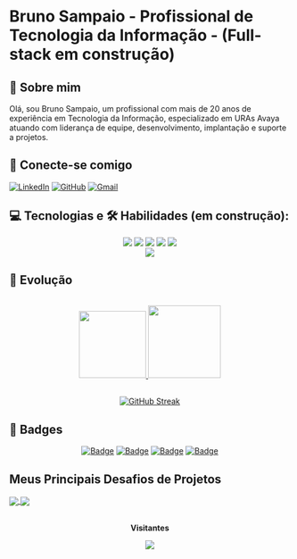 # Bruno Sampaio - Profissional de Tecnologia da Informação - (Full-stack em construção)

## 👋 Sobre mim
Olá, sou Bruno Sampaio, um profissional com mais de 20 anos de experiência em Tecnologia da Informação, especializado em URAs Avaya atuando com liderança de equipe, desenvolvimento, implantação e suporte a projetos.

## 🤝 Conecte-se comigo

[![LinkedIn](https://img.shields.io/badge/LinkedIn-000?style=for-the-badge&logo=linkedin&logoColor=0E76A8)](https://www.linkedin.com/in/brunosampaioconsultorura/)
[![GitHub](https://img.shields.io/badge/GitHub-000?style=for-the-badge&logo=Github&logoColor=0E76A8)](https://github.com/brunotms)
[![Gmail](https://img.shields.io/badge/Gmail-black?style=for-the-badge&logo=gmail&logoColor=red)](mailto:brunotms@gmail.com)

## 💻 Tecnologias e 🛠 Habilidades (em construção):
<div align="center">
  <img src="https://img.shields.io/badge/HTML5-E34F26?style=for-the-badge&logo=html5&logoColor=white"/>
  <img src="https://img.shields.io/badge/CSS3-1572B6?style=for-the-badge&logo=css3&logoColor=white"/>
  <img src="https://img.shields.io/badge/JavaScript-F7DF1E?style=for-the-badge&logo=javascript&logoColor=black"/>
  <img src="https://img.shields.io/badge/GitHub-black?style=for-the-badge&logo=github&logoColor=white"/>
  <img src="https://img.shields.io/badge/Git-ec63a1?style=for-the-badge&logo=git&logoColor=fff"/>
<br>
  <img src="https://img.shields.io/badge/Avaya-red?style=for-the-badge&logo="/>
</div>

## 🚀 Evolução
<div align="center" style="display-flex">

<div align="center" style="display-flex; padding: 1rem">
    <a href="https://github.com/brunotms">
    <img height="120rem"src="https://github-readme-stats-git-masterrstaa-rickstaa.vercel.app/api/top-langs/?username=brunotms&layout=compact&bg_color=000&border_color=30A3DC&title_color=ffa500&text_color=FFF" target="_blank"/>
    <img height="130rem"src="https://streak-stats.demolab.com/?user=brunotms&theme=bear&background=000&border=ffa500&dates=pink&locale=pt_BR"  target="_blank"/></a>
</div>

[![GitHub Streak](https://github-readme-stats.vercel.app/api?username=brunotms&show_icons=true&&theme=radical&show=reviews,discussions_started,discussions_answered,prs_merged,prs_merged_percentage)](https://github.com/brunotms)
</div>

## 🏅 Badges
<center>

[![Badge](https://images.credly.com/size/120x120/images/ec17bcc3-3698-4fcd-8b61-8bf1d8af1552/image.png)](https://www.credly.com/badges/8626ee92-4602-498d-b789-eb06121d379a/public_url)
[![Badge](https://images.credly.com/size/120x120/images/94521519-0889-4b5a-9715-f6dea9d39dc0/image.png)](https://www.credly.com/badges/6253b86a-03e5-4600-820a-8735e9d9a330/public_url)
[![Badge](https://images.credly.com/size/120x120/images/742d55e7-3e58-4d6e-ab7b-5fb13e457cb6/image.png)](https://www.credly.com/badges/9686225a-f881-4e32-820c-18f5966cea4f/public_url)
[![Badge](https://images.credly.com/size/120x120/images/be8fcaeb-c769-4858-b567-ffaaa73ce8cf/image.png)](https://www.credly.com/badges/e5e59019-1164-42b5-9bcb-f9b9a0117177/public_url)
</center>


## Meus Principais Desafios de Projetos

<a href="https://github.com/brunotms/dio-lab-open-source">
  <img align="center" src="https://github-readme-stats.vercel.app/api/pin/?username=brunotms&repo=dio-lab-open-source&bg_color=000&border_color=30A3DC&show_icons=true&icon_color=30A3DC&title_color=E94D5F&text_color=FFF" target="_blank" />
</a>


<a href="https://brunotms.github.io/PetLife/">
  <img align="center" src="https://github-readme-stats.vercel.app/api/pin/?username=brunotms&repo=PetLife&bg_color=000&border_color=30A3DC&show_icons=true&icon_color=30A3DC&title_color=E94D5F&text_color=FFF" target="_blank" />
</a>

<div align="center">
<br><p align="centre"><b>Visitantes</b></p>
<p align="center"><img align="center" src="https://profile-counter.glitch.me/{brunotms}/count.svg" target="_blank" /></p>
<br>
</div>